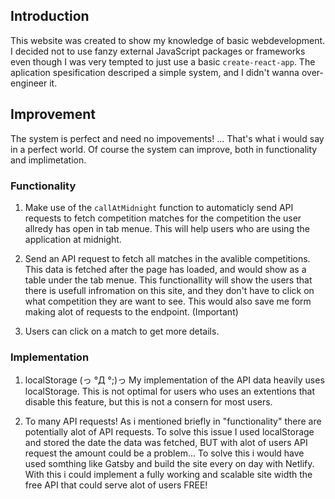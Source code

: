 ## Introduction

This website was created to show my knowledge of basic webdevelopment. I decided not to use fanzy external JavaScript packages or frameworks even though I was very tempted to just use a basic `create-react-app`. The aplication spesification descriped a simple system, and I didn't wanna over-engineer it.

## Improvement

The system is perfect and need no impovements! ... That's what i would say in a perfect world. Of course the system can improve, both in functionality and implimetation.

### Functionality

1. Make use of the `callAtMidnight` function to automaticly send API requests to fetch competition matches for the competition the user allredy has open in tab menue. This will help users who are using the application at midnight.

2. Send an API request to fetch all matches in the avalible competitions. This data is fetched after the page has loaded, and would show as a table under the tab menue. This functionallity will show the users that there is usefull infromation on this site, and they don't have to click on what competition they are want to see. This would also save me form making alot of requests to the endpoint. (Important)

3. Users can click on a match to get more details.

### Implementation 
1. localStorage (っ °Д °;)っ My implementation of the API data heavily uses localStorage. This is not optimal for users who uses an extentions that disable this feature, but this is not a consern for most users.

2. To many API requests! As i mentioned briefly in "functionality" there are potentially alot of API requests. To solve this issue I used localStorage and stored the date the data was fetched, BUT with alot of users API request the amount could be a problem... To solve this i would have used somthing like Gatsby and build the site every on day with Netlify. With this i could implement a fully working and scalable site width the free API that could serve alot of users FREE!


